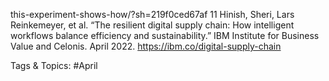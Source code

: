 this-experiment-shows-how/?sh=219f0ced67af 
11 Hinish, Sheri, Lars Reinkemeyer, et al. “The resilient digital 
supply chain: How intelligent workflows balance efficiency 
and sustainability.” IBM Institute for Business Value and 
Celonis. April 2022. https://ibm.co/digital-supply-chain 

   Tags & Topics:
   #April